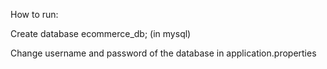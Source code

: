 How to run:

Create database ecommerce_db; (in mysql)

Change username and password of the database in application.properties

